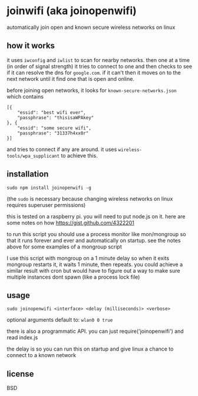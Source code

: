# joinwifi (aka joinopenwifi)

automatically join open and known secure wireless networks on linux

## how it works

it uses `iwconfig` and `iwlist` to scan for nearby networks. then one at a time (in order of signal strength) it tries to connect to one and then checks to see if it can resolve the dns for `google.com`. if it can't then it moves on to the next network until it find one that is open and online. 

before joining open networks, it looks for `known-secure-networks.json` which contains

```
[{
	"essid": "best wifi ever",
	"passphrase": "thisisaWPAkey"
}, {
	"essid": "some secure wifi",
	"passphrase": "31337h4xx0r"
}]
```
and tries to connect if any are around. it uses `wireless-tools/wpa_supplicant` to achieve this.


## installation

`sudo npm install joinopenwifi -g`

(the `sudo` is necessary because changing wireless networks on linux requires superuser permissions)

this is tested on a raspberry pi. you will need to put node.js on it.
here are some notes on how https://gist.github.com/4322201

to run this script you should use a process monitor like mon/mongroup
so that it runs forever and ever and automatically on startup. see the notes
above for some examples of a mongroup script

I use this script with mongroup on a 1 minute delay so when it exits
mongroup restarts it, it waits 1 minute, then repeats. you could achieve
a similar result with cron but would have to figure out a way to make
sure multiple instances dont spawn (like a process lock file)

## usage

`sudo joinopenwifi <interface> <delay (milliseconds)> <verbose>`

optional arguments default to: `wlan0 0 true`

there is also a programmatic API. you can just require('joinopenwifi') and read index.js

the delay is so you can run this on startup and give linux a
chance to connect to a known network

## license

BSD

